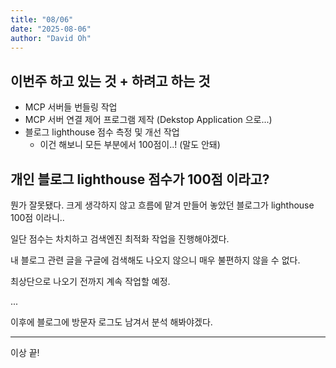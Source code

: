 ```yaml
---
title: "08/06"
date: "2025-08-06"
author: "David Oh"
---
```


## 이번주 하고 있는 것 + 하려고 하는 것

- MCP 서버들 번들링 작업
- MCP 서버 연결 제어 프로그램 제작 (Dekstop Application 으로...)
- 블로그 lighthouse 점수 측정 및 개선 작업
  - 이건 해보니 모든 부분에서 100점이..! (말도 안돼)

## 개인 블로그 lighthouse 점수가 100점 이라고?

뭔가 잘못됐다. 크게 생각하지 않고 흐름에 맡겨 만들어 놓았던 블로그가 lighthouse 100점 이라니.. 

일단 점수는 차치하고 검색엔진 최적화 작업을 진행해야겠다.

내 블로그 관련 글을 구글에 검색해도 나오지 않으니 매우 불편하지 않을 수 없다. 

최상단으로 나오기 전까지 계속 작업할 예정.


...


이후에 블로그에 방문자 로그도 남겨서 분석 해봐야겠다.

---

이상 끝!